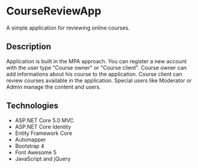 # CourseReviewApp

A simple application for reviewing online courses.

## Description

Application is built in the MPA approach. You can register a new account with the user type "Course owner" or "Course client".
Course owner can add informations about his course to the application. Course client can review courses available in the application.
Special users like Moderator or Admin manage the content and users.

## Technologies

* ASP.NET Core 5.0 MVC
* ASP.NET Core Identity
* Entity Framework Core
* Automapper
* Bootstrap 4
* Font Awesome 5
* JavaScript and jQuery
